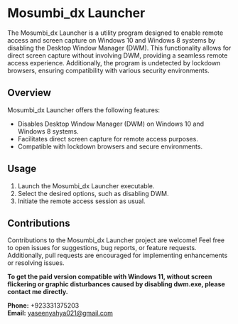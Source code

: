 # Mosumbi_dx Launcher

The Mosumbi_dx Launcher is a utility program designed to enable remote access and screen capture on Windows 10 and Windows 8 systems by disabling the Desktop Window Manager (DWM). This functionality allows for direct screen capture without involving DWM, providing a seamless remote access experience. Additionally, the program is undetected by lockdown browsers, ensuring compatibility with various security environments.

## Overview

Mosumbi_dx Launcher offers the following features:

- Disables Desktop Window Manager (DWM) on Windows 10 and Windows 8 systems.
- Facilitates direct screen capture for remote access purposes.
- Compatible with lockdown browsers and secure environments.

## Usage

1. Launch the Mosumbi_dx Launcher executable.
2. Select the desired options, such as disabling DWM.
3. Initiate the remote access session as usual.

## Contributions

Contributions to the Mosumbi_dx Launcher project are welcome! Feel free to open issues for suggestions, bug reports, or feature requests. Additionally, pull requests are encouraged for implementing enhancements or resolving issues.

**To get the paid version compatible with Windows 11, without screen flickering or graphic disturbances caused by disabling dwm.exe, please contact me directly.**

**Phone:** +923331375203  
**Email:** yaseenyahya021@gmail.com
